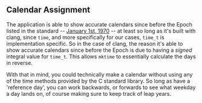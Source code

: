 ## Calendar Assignment

The application is able to show accurate calendars since before the Epoch listed in the standard -- [January 1st, 1970](https://www.cplusplus.com/reference/ctime/time/) -- at least so long as it's built with clang, since `time`, and more specifically for our cases, `time_t` is implementation specific. So in the case of clang, the reason it's able to show accurate calendars since before the Epoch is due to having a *signed* integral value for `time_t`. This allows `mktime` to essentially calculate the days in reverse.

With that in mind, you could technically make a calendar without using any of the time methods provided by the C standard library. So long as have a 'reference day', you can work backwards, or forwards to see what weekday a day lands on, of course making sure to keep track of leap years.
